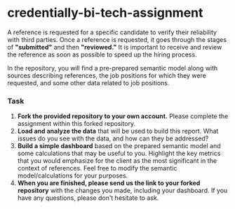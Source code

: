 # credentially-bi-tech-assignment

A reference is requested for a specific candidate to verify their reliability with third parties. Once a reference is requested, it goes through the stages of **"submitted"** and then **"reviewed."** It is important to receive and review the reference as soon as possible to speed up the hiring process.  

In the repository, you will find a pre-prepared semantic model along with sources describing references, the job positions for which they were requested, and some other data related to job positions.  

### Task  

1. **Fork the provided repository to your own account.** Please complete the assignment within this forked repository.
2. **Load and analyze the data** that will be used to build this report. What issues do you see with the data, and how can they be addressed?  
3. **Build a simple dashboard** based on the prepared semantic model and some calculations that may be useful to you. Highlight the key metrics that you would emphasize for the client as the most significant in the context of references. Feel free to modify the semantic model/calculations for your purposes.  
4. **When you are finished, please send us the link to your forked repository** with the changes you made, including your dashboard. If you have any questions, please don't hesitate to ask.